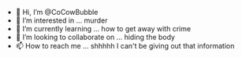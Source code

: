 - 👋 Hi, I’m @CoCowBubble
- 👀 I’m interested in ... murder
- 🌱 I’m currently learning ... how to get away with crime
- 💞️ I’m looking to collaborate on ... hiding the body
- 📫 How to reach me ... shhhhh I can't be giving out that information

<!---
CoCowBubble/CoCowBubble is a ✨ special ✨ repository because its `README.md` (this file) appears on your GitHub profile.
You can click the Preview link to take a look at your changes.
--->

